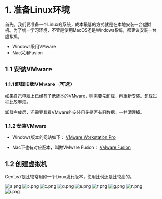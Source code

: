 # 1. 准备Linux环境

首先，我们要准备一个Linux的系统，成本最低的方式就是在本地安装一台虚拟机。为了统一学习环境，不管是使用MacOS还是Windows系统，都建议安装一台虚拟机。

- Windows采用VMware
- Mac采用Fusion

## 1.1 安装VMware

### 1.1.1 卸载旧版VMware（可选）

如果自己电脑上已经有了低版本的VMware，则需要先卸载，再重新安装。卸载过程比较麻烦。

卸载完成后，还需要看看VMware的安装目录是否有旧数据，一并清理掉。

### 1.1.2 安装VMware

- Windows版本的网站如下：
  [VMware Workstation Pro](https://www.vmware.com/cn/products/workstation-pro/workstation-pro-evaluation.html)

- Mac下也有对应版本，叫做VMware Fusion：
  [VMware Fusion](https://www.vmware.com/cn/products/fusion.html)

## 1.2 创建虚拟机

Centos7是比较常用的一个Linux发行版本，使用比例还是比较高的。

<img src="imgs\a.png" alt="a.png">
<img src="imgs\b.png" alt="b.png">
<img src="imgs\c.png" alt="c.png">
<img src="imgs\d.png" alt="d.png">
<img src="imgs\e.png" alt="e.png">
<img src="imgs\f.png" alt="f.png">
<img src="imgs\g.png" alt="g.png">
<img src="imgs\h.png" alt="h.png">
<img src="imgs\i.png" alt="i.png">
